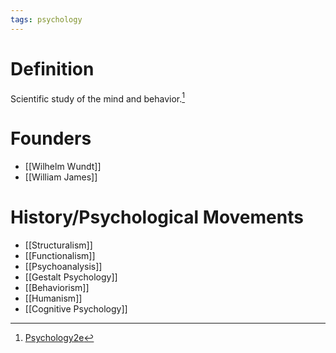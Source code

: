 ```yaml
---
tags: psychology
---
```


# Definition

Scientific study of the mind and behavior.[^1]

# Founders
- [[Wilhelm Wundt]]
- [[William James]]

# History/Psychological Movements
- [[Structuralism]]
- [[Functionalism]]
- [[Psychoanalysis]]
- [[Gestalt Psychology]]
- [[Behaviorism]]
- [[Humanism]]
- [[Cognitive Psychology]]

[^1]: [Psychology2e](zotero://open-pdf/library/items/SSTBV7L5?page=20)